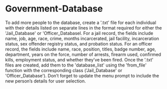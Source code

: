 # Government-Database
To add more people to the database, create a '.txt' file for each individual with their details listed on separate lines in the format required for either the 'Jail_Database' or 'Officer_Databasel. For a jail record, the fields include name, job, age, race, crime, months incarcerated, jail facility, incarceration status, sex offender registry status, and probation status. For an officer record, the fields include name, race, position, titles, badge number, age, department, years on the force, number of arrests, firearm used, confirmed kills, employment status, and whether they’ve been fired. Once the '.txt' files are created, add them to the 'database_list' using the 'from_file' function with the corresponding class ('Jail_Database' or 'Officer_Database'). Don’t forget to update the menu prompt to include the new person’s details for user selection.
